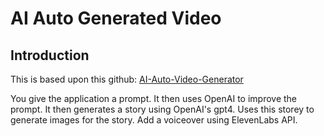 # AI Auto Generated Video

## Introduction
This is based upon this github: [AI-Auto-Video-Generator](https://github.com/BB31420/AI-Auto-Video-Generator)

You give the application a prompt.
It then uses OpenAI to improve the prompt. 
It then generates a story using OpenAI's gpt4.
Uses this storey to generate images for the story.
Add a voiceover using ElevenLabs API.
